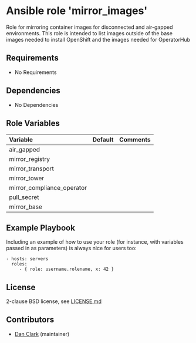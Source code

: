# Ansible role 'mirror_images'

Role for mirroring container images for disconnected and air-gapped environments.
This role is intended to list images outside of the base images needed to install OpenShift and the images needed for OperatorHub

## Requirements

- No Requirements

## Dependencies

- No Dependencies

## Role Variables

| Variable                         | Default                       | Comments                                                                                |
| :---                             | :---                          | :---                                                                                    |
| air_gapped                       |
| mirror_registry                  |
| mirror_transport                 |
| mirror_tower                     |
| mirror_compliance_operator       |         
| pull_secret                      |
| mirror_base                      |

Example Playbook
----------------

Including an example of how to use your role (for instance, with variables passed in as parameters) is always nice for users too:

    - hosts: servers
      roles:
         - { role: username.rolename, x: 42 }

## License

2-clause BSD license, see [LICENSE.md](LICENSE.md)

## Contributors

- [Dan Clark](https://github.com/dmc5179/) (maintainer)
